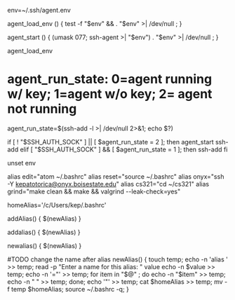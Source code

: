 env=~/.ssh/agent.env

agent_load_env () { test -f "$env" && . "$env" >| /dev/null ; }

agent_start () {
    (umask 077; ssh-agent >| "$env")
    . "$env" >| /dev/null ; }

agent_load_env

# agent_run_state: 0=agent running w/ key; 1=agent w/o key; 2= agent not running
agent_run_state=$(ssh-add -l >| /dev/null 2>&1; echo $?)

if [ ! "$SSH_AUTH_SOCK" ] || [ $agent_run_state = 2 ]; then
    agent_start
    ssh-add
elif [ "$SSH_AUTH_SOCK" ] && [ $agent_run_state = 1 ]; then
    ssh-add
fi

unset env

alias edit="atom ~/.bashrc"
alias reset="source ~/.bashrc"
alias onyx="ssh -Y kepatotorica@onyx.boisestate.edu"
alias cs321="cd ~/cs321"
alias grind="make clean && make && valgrind --leak-check=yes"

homeAlias='/c/Users/kep/.bashrc'

addAlias() {
    $(newAlias)
}

addalias() {
    $(newAlias)
}

newalias() {
    $(newAlias)
}

#TODO change the name after alias
newAlias() {
    touch temp;
    echo -n 'alias ' >> temp;
    read -p "Enter a name for this alias: " value
    echo -n $value >> temp;
    echo -n '="' >> temp;
    for item in "$@" ;
        do echo -n "$item" >> temp;
        echo -n " " >> temp;
        done;
    echo '"' >> temp;
    cat $homeAlias >> temp;
    mv -f temp $homeAlias;
    source ~/.bashrc -q;
}
